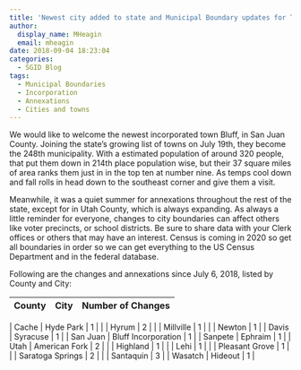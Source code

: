 ```yaml
---
title: 'Newest city added to state and Municipal Boundary updates for Third Quarter 2018'
author:
  display_name: MHeagin
  email: mheagin
date: 2018-09-04 18:23:04
categories:
  - SGID Blog
tags:
  - Municipal Boundaries
  - Incorporation
  - Annexations
  - Cities and towns
---
```

We would like to welcome the newest incorporated town Bluff, in San Juan County.
Joining the state’s growing list of towns on July 19th, they become the 248th municipality.
With a estimated population of around 320 people, that put them down in 214th place population wise, but their 37 square miles of area ranks them just in in the top ten at number nine. As temps cool down and fall rolls in head down to the southeast corner and give them a visit.

Meanwhile, it was a quiet summer for annexations throughout the rest of the state, except for in Utah County, which is always expanding.
As always a little reminder for everyone, changes to city boundaries can affect others like voter precincts, or school districts. Be sure to share data with your Clerk offices or others that may have an interest.
Census is coming in 2020 so get all boundaries in order so we can get everything to the US Census Department and in the federal database. 

Following are the changes and annexations since July 6, 2018,  listed by County and City:

| County | City | Number of Changes |
| --- | --- | --- |

| Cache | Hyde Park | 1 |
| | Hyrum | 2 |
| | Millville | 1 |
| | Newton | 1 |
| Davis | Syracuse | 1 |
| San Juan | Bluff Incorporation | 1 |
| Sanpete | Ephraim | 1 |
| Utah | American Fork | 2 |
| | Highland | 1 |
| | Lehi | 1 |
| | Pleasant Grove | 1 |
| | Saratoga Springs | 2 |
| | Santaquin | 3 |
| Wasatch | Hideout | 1 |
